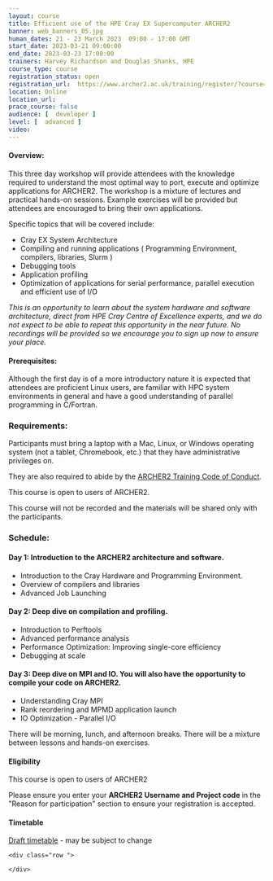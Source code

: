 ```yaml
---
layout: course
title: Efficient use of the HPE Cray EX Supercomputer ARCHER2 
banner: web_banners_05.jpg 
human_dates: 21 - 23 March 2023  09:00 - 17:00 GMT
start_date: 2023-03-21 09:00:00
end_date: 2023-03-23 17:00:00
trainers: Harvey Richardson and Douglas Shanks, HPE
course_type: course
registration_status: open
registration_url:  https://www.archer2.ac.uk/training/register/?course=230321-hpe-cray-ex 
location: Online
location_url:
prace_course: false
audience: [  developer ]
level: [  advanced ]
video:
---
```


#### Overview:

This three day workshop will provide attendees with the knowledge required to understand the most optimal way to port, execute and optimize applications for ARCHER2.  The workshop is a mixture of lectures and practical hands-on sessions.  Example exercises will be provided but attendees are encouraged to bring their own applications.

Specific topics that will be covered include:
* Cray EX System Architecture
* Compiling and running applications ( Programming Environment, compilers, libraries, Slurm )
* Debugging tools
* Application profiling 
* Optimization of applications for serial performance, parallel execution and efficient use of I/O

*This is an opportunity to learn about the system hardware and software architecture, direct from HPE Cray Centre of Excellence experts, and we do not expect to be able to repeat this opportunity in the near future.  No recordings will be provided so we encourage you to sign up now to ensure your place.*

#### Prerequisites:

Although the first day is of a more introductory nature it is expected that attendees are proficient Linux users, are familiar with HPC system environments in general and have a good understanding of parallel programming in C/Fortran.

### Requirements:

Participants must bring a laptop with a Mac, Linux, or Windows operating system (not a tablet, Chromebook, etc.) that they have administrative privileges on.

They are also required to abide by the [ARCHER2 Training Code of Conduct](../../code-of-conduct/). 

This course is open to users of ARCHER2. 

This course will not be recorded and the materials will be shared only with the participants.

### Schedule:



#### Day 1: Introduction to the ARCHER2 architecture and software.

- Introduction to the Cray Hardware and Programming Environment.
- Overview of compilers and libraries
- Advanced Job Launching

#### Day 2: Deep dive on compilation and profiling.

- Introduction to Perftools
- Advanced performance analysis
- Performance Optimization: Improving single-core efficiency
- Debugging at scale

#### Day 3: Deep dive on MPI and IO. You will also have the opportunity to compile your code on ARCHER2.

- Understanding Cray MPI
- Rank reordering and MPMD application launch
- IO Optimization - Parallel I/O

There will be morning, lunch, and afternoon breaks. 
There will be a mixture between lessons and hands-on exercises.



#### Eligibility

This course is open to users of ARCHER2

Please ensure you enter your **ARCHER2 Username and Project code** in the "Reason for participation" section to ensure your registration is accepted.

#### Timetable

[Draft timetable](Agenda_ARCHER2_Mar2023.pdf) - may be subject to change

<section id="service">

<!-- 

<h2><a name="materials">Course materials</a></h2>
 -->


    <div class="row ">	

<!-- 		
      <div class="col-xs-6 col-sm-4">
        <a class="ar2_linkbox ar2_linkbox-green" 
          href="   ">
          <strong>Course materials</strong>         
        </a>
      </div>
 -->

<!--  
      <div class="col-xs-6 col-sm-4">
        <a class="ar2_linkbox ar2_linkbox-teal" 
          href="https://pad.archer2.ac.uk/p/320321-hpe-cray-ex">
          <strong>Course Chat</strong>       
        </a>
      </div>
		
 -->
 	</div>
		
		
					


<!-- 		
<h2><a name="videos">Videos</a></h2>

<h3>Session 1</h3>

<div>
	<iframe title="Video" width="560" height="315" src="https://www.youtube.com/embed/xxxxxxxxxxx" frameborder="0" allow="accelerometer; autoplay; encrypted-media; gyroscope; picture-in-picture" allowfullscreen></iframe>
</div>

 -->




<!--
 
<h2><a name="feedback">Feedback</a></h2>


    <div class="row ">	

      <div class="col-xs-6 col-sm-4">
        <a class="ar2_linkbox ar2_linkbox-teal" 


		   href="https://www.archer2.ac.uk/training/feedback/?course=230321-hpe-cray-ex"

		>
          <strong>Feedback</strong><br/>
          Please let us know what was great about this course and anything we can improve
        </a>
      </div>
    </div>
		
-->
 
</section>


